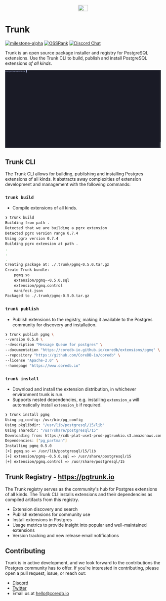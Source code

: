<p align="center">
  <img src="https://github.com/CoreDB-io/trunk/assets/8935584/905ef1f3-10ff-48b5-90af-74af74ebb1b1" width=25% height=25%>
</p>

# Trunk
[![milestone-alpha](https://img.shields.io/badge/milestone-alpha-orange)]()
[![OSSRank](https://shields.io/endpoint?url=https://ossrank.com/shield/2643)](https://ossrank.com/p/2643)
[![Discord Chat](https://img.shields.io/discord/1060568981725003789?label=Discord)][Discord]

Trunk is an open source package installer and registry for PostgreSQL extensions. Use the Trunk CLI to build, publish
and install PostgreSQL extensions _of all kinds_.

![trunk-install](assets/trunk-install.gif)

## Trunk CLI
The Trunk CLI allows for building, publishing and installing Postgres extensions of all kinds. It abstracts away
complexities of extension development and management with the following commands:

### `trunk build`
- Compile extensions of all kinds.
```bash
❯ trunk build
Building from path .
Detected that we are building a pgrx extension
Detected pgrx version range 0.7.4
Using pgrx version 0.7.4
Building pgrx extension at path .
.
.
.
Creating package at: ./.trunk/pgmq-0.5.0.tar.gz
Create Trunk bundle:
	pgmq.so
	extension/pgmq--0.5.0.sql
	extension/pgmq.control
	manifest.json
Packaged to ./.trunk/pgmq-0.5.0.tar.gz
```

### `trunk publish`
- Publish extensions to the registry, making it available to the Postgres community for discovery and installation.

```bash
❯ trunk publish pgmq \
--version 0.5.0 \
--description "Message Queue for postgres" \
--documentation "https://coredb-io.github.io/coredb/extensions/pgmq" \
--repository "https://github.com/CoreDB-io/coredb" \
--license "Apache-2.0" \
--homepage "https://www.coredb.io"
```

### `trunk install`
- Download and install the extension distribution, in whichever environment trunk is run.
- Supports nested dependencies, e.g. installing `extension_a` will automatically install `extension_b` if required.

```bash
❯ trunk install pgmq
Using pg_config: /usr/bin/pg_config
Using pkglibdir: "/usr/lib/postgresql/15/lib"
Using sharedir: "/usr/share/postgresql/15"
Downloading from: https://cdb-plat-use1-prod-pgtrunkio.s3.amazonaws.com/extensions/pgmq/pgmq-0.5.0.tar.gz
Dependencies: ["pg_partman"]
Installing pgmq 0.5.0
[+] pgmq.so => /usr/lib/postgresql/15/lib
[+] extension/pgmq--0.5.0.sql => /usr/share/postgresql/15
[+] extension/pgmq.control => /usr/share/postgresql/15
```

## Trunk Registry - https://pgtrunk.io
The Trunk registry serves as the community's hub for Postgres extensions of all kinds. The Trunk CLI installs extensions and
their dependencies as compiled artifacts from this registry.

- Extension discovery and search
- Publish extensions for community use
- Install extensions in Postgres
- Usage metrics to provide insight into popular and well-maintained extensions
- Version tracking and new release email notifications

## Contributing
Trunk is in active development, and we look forward to the contributions the Postgres community has to offer.
If you're interested in contributing, please open a pull request, issue, or reach out:
- [Discord](https://discord.com/channels/1060568981725003789/1089363774357647370)
- [Twitter](https://twitter.com/coredb_io)
- Email us at [hello@coredb.io](mailto:hello@coredb.io)

[Discord]: https://discord.com/channels/1060568981725003789/1089363774357647370
